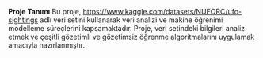 **Proje Tanımı**
<rb>
Bu proje, https://www.kaggle.com/datasets/NUFORC/ufo-sightings adlı veri setini kullanarak veri analizi ve makine öğrenimi modelleme süreçlerini kapsamaktadır. Proje, veri setindeki bilgileri analiz etmek ve çeşitli gözetimli ve gözetimsiz öğrenme algoritmalarını uygulamak amacıyla hazırlanmıştır.
